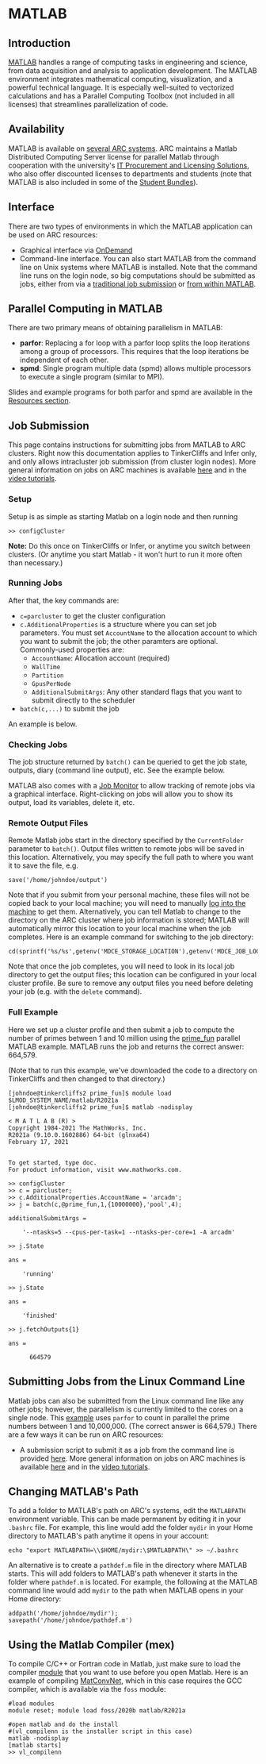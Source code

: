 # MATLAB

## Introduction

[MATLAB](http://www.mathworks.com/) handles a range of computing tasks in engineering and science, from data acquisition and analysis to application development. The MATLAB environment integrates mathematical computing, visualization, and a powerful technical language. It is especially well-suited to vectorized calculations and has a Parallel Computing Toolbox (not included in all licenses) that streamlines parallelization of code. 

## Availability

MATLAB is available on [several ARC systems](/software). ARC maintains a Matlab Distributed Computing Server license for parallel Matlab through cooperation with the university's [IT Procurement and Licensing Solutions](https://itpals.vt.edu/), who also offer discounted licenses to departments and students (note that MATLAB is also included in some of the [Student Bundles](http://www2.ita.vt.edu/software/student/bundles/index.html)). 

## Interface

There are two types of environments in which the MATLAB application can be used on ARC resources:
- Graphical interface via [OnDemand](/ondemand)
- Command-line interface. You can also start MATLAB from the command line on Unix systems where MATLAB is installed. Note that the command line runs on the login node, so big computations should be submitted as jobs, either from via a [traditional job submission](/slurm-scheduler-interaction/) or [from within MATLAB](#remotesub).


## Parallel Computing in MATLAB

There are two primary means of obtaining parallelism in MATLAB: 
- **parfor**: Replacing a for loop with a parfor loop splits the loop iterations among a group of processors. This requires that the loop iterations be independent of each other.
- **spmd**: Single program multiple data (spmd) allows multiple processors to execute a single program (similar to MPI).

Slides and example programs for both parfor and spmd are available in the [Resources section](#resources). 


##  Job Submission

This page contains instructions for submitting jobs from MATLAB to ARC clusters. Right now this documentation applies to TinkerCliffs and Infer only, and only allows intracluster job submission (from cluster login nodes). More general information on jobs on ARC machines is available [here](/slurm-scheduler-interaction/) and in the [video tutorials](/video-tutorials/).

### Setup
Setup is as simple as starting Matlab on a login node and then running
```
>> configCluster
```
**Note:** Do this once on TinkerCliffs or Infer, or anytime you switch between clusters. (Or anytime you start Matlab - it won't hurt to run it more often than necessary.)

### Running Jobs
After that, the key commands are:

- `c=parcluster` to get the cluster configuration
- `c.AdditionalProperties` is a structure where you can set job parameters. You must set `AccountName` to the allocation account to which you want to submit the job; the other paramters are optional. Commonly-used properties are:
    - `AccountName`: Allocation account (required)
    - `WallTime`
    - `Partition`
    - `GpusPerNode`
    - `AdditionalSubmitArgs`: Any other standard flags that you want to submit directly to the scheduler
- `batch(c,...)` to submit the job

An example is below.

### Checking Jobs

The job structure returned by `batch()` can be queried to get the job state, outputs, diary (command line output), etc. See the example below.

MATLAB also comes with a [Job Monitor](https://www.mathworks.com/help/parallel-computing/job-monitor.html) to allow tracking of remote jobs via a graphical interface. Right-clicking on jobs will allow you to show its output, load its variables, delete it, etc.

### Remote Output Files

Remote Matlab jobs start in the directory specified by the `CurrentFolder` parameter to `batch()`. Output files written to remote jobs will be saved in this location. Alternatively, you may specify the full path to where you want it to save the file, e.g.
```
save('/home/johndoe/output')
```
Note that if you submit from your personal machine, these files will not be copied back to your local machine; you will need to manually [log into the machine](/video-tutorials/) to get them. Alternatively, you can tell Matlab to change to the directory on the ARC cluster where job information is stored; MATLAB will automatically mirror this location to your local machine when the job completes. Here is an example command for switching to the job directory: 
```
cd(sprintf('%s/%s',getenv('MDCE_STORAGE_LOCATION'),getenv('MDCE_JOB_LOCATION')));
```

Note that once the job completes, you will need to look in its local job directory to get the output files; this location can be configured in your local cluster profile. Be sure to remove any output files you need before deleting your job (e.g. with the `delete` command).

### Full Example
Here we set up a cluster profile and then submit a job to compute the number of primes between 1 and 10 million using the [prime_fun](https://github.com/AdvancedResearchComputing/examples/blob/master/matlab/prime_fun.m "`prime_fun`") parallel MATLAB example. MATLAB runs the job and returns the correct answer: 664,579.

(Note that to run this example, we've downloaded the code to a directory on TinkerCliffs and then changed to that directory.)

```
[johndoe@tinkercliffs2 prime_fun]$ module load $LMOD_SYSTEM_NAME/matlab/R2021a
[johndoe@tinkercliffs2 prime_fun]$ matlab -nodisplay

< M A T L A B (R) >
Copyright 1984-2021 The MathWorks, Inc.
R2021a (9.10.0.1602886) 64-bit (glnxa64)
February 17, 2021


To get started, type doc.
For product information, visit www.mathworks.com.

>> configCluster
>> c = parcluster;
>> c.AdditionalProperties.AccountName = 'arcadm';
>> j = batch(c,@prime_fun,1,{10000000},'pool',4); 

additionalSubmitArgs =

    '--ntasks=5 --cpus-per-task=1 --ntasks-per-core=1 -A arcadm'

>> j.State

ans =

    'running'

>> j.State

ans =

    'finished'

>> j.fetchOutputs{1}

ans =

      664579
```

## Submitting Jobs from the Linux Command Line

Matlab jobs can also be submitted from the Linux command line like any other jobs; however, the parallelism is currently limited to the cores on a single node. This [example](https://github.com/AdvancedResearchComputing/examples/blob/master/matlab/prime_fun.m) uses `parfor` to count in parallel the prime numbers between 1 and 10,000,000. (The correct answer is 664,579.) There are a few ways it can be run on ARC resources:
- A submission script to submit it as a job from the command line is provided [here](https://github.com/AdvancedResearchComputing/examples/tree/master/matlab "here"). More general information on jobs on ARC machines is available [here](/slurm-scheduler-interaction/) and in the [video tutorials](/video-tutorials/).

## Changing MATLAB\'s Path

To add a folder to MATLAB's path on ARC's systems, edit the `MATLABPATH` environment variable. This can be made permanent by editing it in your `.bashrc` file. For example, this line would add the folder `mydir` in your Home directory to MATLAB\'s path anytime it opens in your account: 
```
echo "export MATLABPATH=\\$HOME/mydir:\$MATLABPATH\" >> ~/.bashrc
```

An alternative is to create a `pathdef.m` file in the directory where MATLAB starts. This will add folders to MATLAB\'s path whenever it starts in the folder where `pathdef.m` is located. For example, the following at the MATLAB command line would add `mydir` to the path when MATLAB opens in your Home directory: 
```
addpath('/home/johndoe/mydir');
savepath('/home/johndoe/pathdef.m')
```

## Using the Matlab Compiler (mex)

To compile C/C++ or Fortran code in Matlab, just make sure to load the compiler [module](/software-modules/) that you want to use before you open Matlab. Here is an example of compiling [MatConvNet](http://www.vlfeat.org/matconvnet/), which in this case requires the GCC compiler, which is available via the `foss` module: 
```
#load modules
module reset; module load foss/2020b matlab/R2021a

#open matlab and do the install 
#(vl_compilenn is the installer script in this case)
matlab -nodisplay
[matlab starts]
>> vl_compilenn
```

